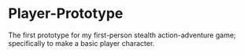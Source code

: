 # Player-Prototype
The first prototype for my first-person stealth action-adventure game; specifically to make a basic player character.
